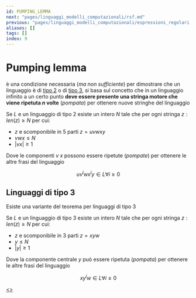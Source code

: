 ```yaml
---
id: PUMPING_LEMMA
next: "pages/linguaggi_modelli_computazionali/rsf.md"
previous: "pages/linguaggi_modelli_computazionali/espressioni_regolari.md"
aliases: []
tags: []
index: 9
---
```

# Pumping lemma

è una condizione necessaria (*ma non sufficiente*) per dimostrare che un linguaggio è di [tipo 2](pages/linguaggi_modelli_computazionali/grammatiche_tipo_2.md) o di [tipo 3](pages/linguaggi_modelli_computazionali/grammatiche_regolari.md), si basa sul concetto che in un linguaggio infinito a un certo punto **deve essere presente una stringa motore che viene ripetuta $n$ volte** (*pompata*) per ottenere nuove stringhe del linguaggio

Se $L$ e un linguaggio di tipo 2 esiste un intero $N$ tale che per ogni stringa $z: len(z)\geq N$ per cui:

- $z$ e scomponibile in 5 parti $z = uvwxy$
- $vwx \leq N$
- $\vert vx \vert \geq 1$

Dove le componenti $v$ $x$ possono essere ripetute (*pompate*) per ottenere le altre frasi del linguaggio

$$uv^iwx^iy \in L \forall i \geq 0$$

## Linguaggi di tipo 3

Esiste una variante del teorema per linguaggi di tipo 3

Se $L$ e un linguaggio di tipo 3 esiste un intero $N$ tale che per ogni stringa $z: len(z)\geq N$ per cui:

- $z$ e scomponibile in 3 parti $z = xyw$
- $y\leq N$
- $\vert y\vert \geq 1$

Dove la componente centrale $y$ può essere ripetuta (*pompata*) per ottenere le altre frasi del linguaggio

$$xy^iw \in L \forall i \geq 0$$

[<](pages/linguaggi_modelli_computazionali/espressioni_regolari.md)[>](pages/linguaggi_modelli_computazionali/rsf.md)

